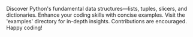 Discover Python's fundamental data structures—lists, tuples, slicers, and dictionaries.
Enhance your coding skills with concise examples.
Visit the 'examples' directory for in-depth insights. 
Contributions are encouraged.
Happy coding!
